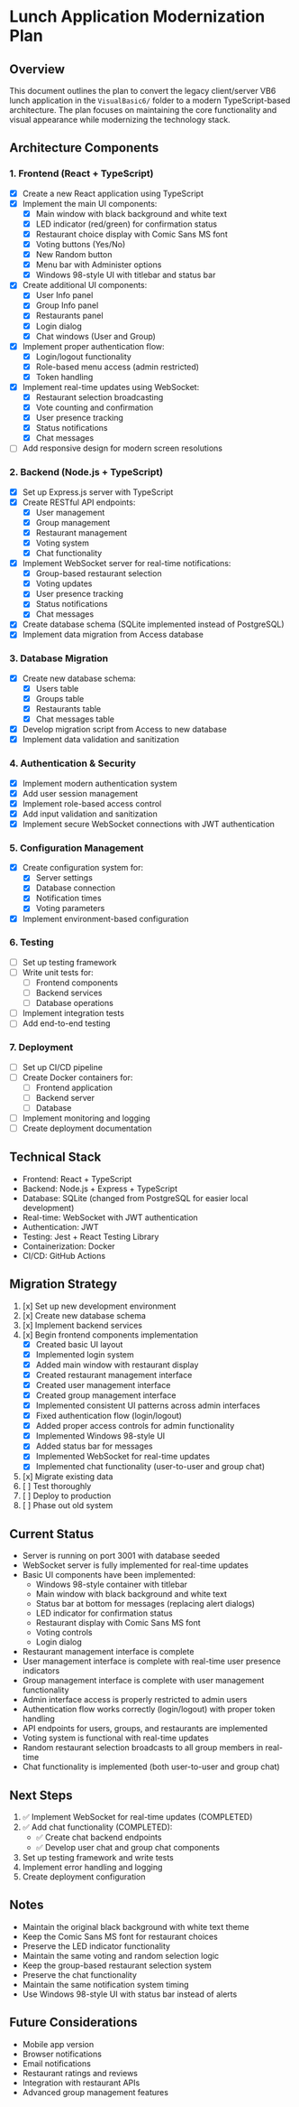# Lunch Application Modernization Plan

## Overview
This document outlines the plan to convert the legacy client/server VB6 lunch application in the `VisualBasic6/` folder to a modern TypeScript-based architecture. The plan focuses on maintaining the core functionality and visual appearance while modernizing the technology stack.

## Architecture Components

### 1. Frontend (React + TypeScript)
- [x] Create a new React application using TypeScript
- [x] Implement the main UI components:
  - [x] Main window with black background and white text
  - [x] LED indicator (red/green) for confirmation status
  - [x] Restaurant choice display with Comic Sans MS font
  - [x] Voting buttons (Yes/No)
  - [x] New Random button
  - [x] Menu bar with Administer options
  - [x] Windows 98-style UI with titlebar and status bar
- [x] Create additional UI components:
  - [x] User Info panel
  - [x] Group Info panel
  - [x] Restaurants panel
  - [x] Login dialog
  - [x] Chat windows (User and Group)
- [x] Implement proper authentication flow:
  - [x] Login/logout functionality
  - [x] Role-based menu access (admin restricted)
  - [x] Token handling
- [x] Implement real-time updates using WebSocket:
  - [x] Restaurant selection broadcasting
  - [x] Vote counting and confirmation
  - [x] User presence tracking
  - [x] Status notifications
  - [x] Chat messages
- [ ] Add responsive design for modern screen resolutions

### 2. Backend (Node.js + TypeScript)
- [x] Set up Express.js server with TypeScript
- [x] Create RESTful API endpoints:
  - [x] User management
  - [x] Group management
  - [x] Restaurant management
  - [x] Voting system
  - [x] Chat functionality
- [x] Implement WebSocket server for real-time notifications:
  - [x] Group-based restaurant selection
  - [x] Voting updates
  - [x] User presence tracking
  - [x] Status notifications
  - [x] Chat messages
- [x] Create database schema (SQLite implemented instead of PostgreSQL)
- [x] Implement data migration from Access database

### 3. Database Migration
- [x] Create new database schema:
  - [x] Users table
  - [x] Groups table
  - [x] Restaurants table
  - [x] Chat messages table
- [x] Develop migration script from Access to new database
- [x] Implement data validation and sanitization

### 4. Authentication & Security
- [x] Implement modern authentication system
- [x] Add user session management
- [x] Implement role-based access control
- [x] Add input validation and sanitization
- [x] Implement secure WebSocket connections with JWT authentication

### 5. Configuration Management
- [x] Create configuration system for:
  - [x] Server settings
  - [x] Database connection
  - [x] Notification times
  - [x] Voting parameters
- [x] Implement environment-based configuration

### 6. Testing
- [ ] Set up testing framework
- [ ] Write unit tests for:
  - [ ] Frontend components
  - [ ] Backend services
  - [ ] Database operations
- [ ] Implement integration tests
- [ ] Add end-to-end testing

### 7. Deployment
- [ ] Set up CI/CD pipeline
- [ ] Create Docker containers for:
  - [ ] Frontend application
  - [ ] Backend server
  - [ ] Database
- [ ] Implement monitoring and logging
- [ ] Create deployment documentation

## Technical Stack
- Frontend: React + TypeScript
- Backend: Node.js + Express + TypeScript
- Database: SQLite (changed from PostgreSQL for easier local development)
- Real-time: WebSocket with JWT authentication
- Authentication: JWT
- Testing: Jest + React Testing Library
- Containerization: Docker
- CI/CD: GitHub Actions

## Migration Strategy
1. [x] Set up new development environment
2. [x] Create new database schema
3. [x] Implement backend services
4. [x] Begin frontend components implementation
   - [x] Created basic UI layout
   - [x] Implemented login system
   - [x] Added main window with restaurant display
   - [x] Created restaurant management interface
   - [x] Created user management interface
   - [x] Created group management interface
   - [x] Implemented consistent UI patterns across admin interfaces
   - [x] Fixed authentication flow (login/logout)
   - [x] Added proper access controls for admin functionality
   - [x] Implemented Windows 98-style UI
   - [x] Added status bar for messages
   - [x] Implemented WebSocket for real-time updates
   - [x] Implemented chat functionality (user-to-user and group chat)
5. [x] Migrate existing data
6. [ ] Test thoroughly
7. [ ] Deploy to production
8. [ ] Phase out old system

## Current Status
- Server is running on port 3001 with database seeded
- WebSocket server is fully implemented for real-time updates
- Basic UI components have been implemented:
  - Windows 98-style container with titlebar
  - Main window with black background and white text
  - Status bar at bottom for messages (replacing alert dialogs)
  - LED indicator for confirmation status
  - Restaurant display with Comic Sans MS font
  - Voting controls
  - Login dialog
- Restaurant management interface is complete
- User management interface is complete with real-time user presence indicators
- Group management interface is complete with user management functionality
- Admin interface access is properly restricted to admin users
- Authentication flow works correctly (login/logout) with proper token handling
- API endpoints for users, groups, and restaurants are implemented
- Voting system is functional with real-time updates
- Random restaurant selection broadcasts to all group members in real-time
- Chat functionality is implemented (both user-to-user and group chat)

## Next Steps
1. ✅ Implement WebSocket for real-time updates (COMPLETED)
2. ✅ Add chat functionality (COMPLETED):
   - ✅ Create chat backend endpoints
   - ✅ Develop user chat and group chat components
3. Set up testing framework and write tests
4. Implement error handling and logging
5. Create deployment configuration

## Notes
- Maintain the original black background with white text theme
- Keep the Comic Sans MS font for restaurant choices
- Preserve the LED indicator functionality
- Maintain the same voting and random selection logic
- Keep the group-based restaurant selection system
- Preserve the chat functionality
- Maintain the same notification system timing
- Use Windows 98-style UI with status bar instead of alerts

## Future Considerations
- Mobile app version
- Browser notifications
- Email notifications
- Restaurant ratings and reviews
- Integration with restaurant APIs
- Advanced group management features 